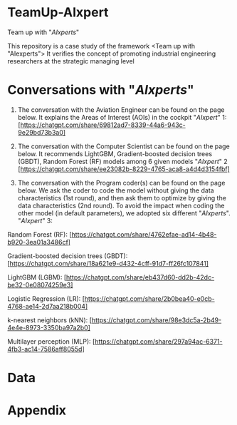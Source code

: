 # TeamUp-AIxpert
Team up with "_AIxperts_"

This repository is a case study of the framework <Team up with "AIexperts">
It verifies the concept of promoting industrial engineering researchers at the strategic managing level

# Conversations with "_AIxperts_"
1. The conversation with the Aviation Engineer can be found on the page below. It explains the Areas of Interest (AOIs) in the cockpit
  "_AIxpert_" 1:
  [https://chatgpt.com/share/69812ad7-8339-44a6-943c-9e29bd73b3a0]
  


2. The conversation with the Computer Scientist can be found on the page below. It recommends LightGBM, Gradient-boosted decision trees (GBDT), Random Forest (RF) models among 6 given models
  "_AIxpert_" 2
  [https://chatgpt.com/share/ee23082b-8229-4765-aca8-a4d4d3154fbf]


3. The conversation with the Program coder(s) can be found on the page below.
We ask the coder to code the model without giving the data characteristics (1st round), and then ask them to optimize by giving the data characteristics (2nd round).
To avoid the impact when coding the other model (in default parameters), we adopted six different "_AIxperts_". 
  "_AIxpert_" 3:

Random Forest (RF):
  [https://chatgpt.com/share/4762efae-ad14-4b48-b920-3ea01a3486cf]

Gradient-boosted decision trees (GBDT):
  [https://chatgpt.com/share/18a621e9-d432-4cff-91d7-ff26fc107841]

LightGBM (LGBM):
  [https://chatgpt.com/share/eb437d60-dd2b-42dc-be32-0e08074259e3]

Logistic Regression (LR):
  [https://chatgpt.com/share/2b0bea40-e0cb-4768-ae14-2d7aa218b004]

k-nearest neighbors (kNN):
  [https://chatgpt.com/share/98e3dc5a-2b49-4e4e-8973-3350ba97a2b0]

Multilayer perception (MLP):
  [https://chatgpt.com/share/297a94ac-6371-4fb3-ac14-7586aff8055d]

# Data

# Appendix
